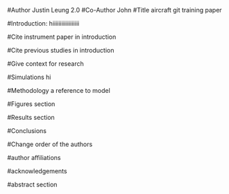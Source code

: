 #Author
Justin Leung 2.0
#Co-Author
John
#Title
aircraft git training paper

#Introduction:
hiiiiiiiiiiiiiiiiii


#Cite instrument paper in introduction


#Cite previous studies in introduction


#Give context for research

#Simulations
hi

#Methodology 
a reference to model


#Figures section

#Results section


#Conclusions


#Change order of the authors

#author affiliations


#acknowledgements

#abstract section

